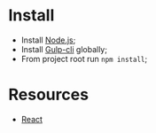 # Install

- Install [Node.js](https://nodejs.org/en/);
- Install [Gulp-cli](http://gulpjs.com/) globally;
- From project root run `npm install`;

# Resources

- [React](https://facebook.github.io/react/)
